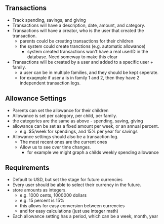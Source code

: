 ## Transactions
* Track spending, savings, and giving
* Transactions will have a description, date, amount, and category.
* Transactions will have a creator, who is the user that created the transaction.
    * parents could be creating transactions for their children
    * the system could create tranctions (e.g. automatic allowance)
        * system created transactions won't have a real userID in the database. Need someway to make this clear
* Transactions will be created by a user and added to a specific user + family.
    * a user can be in multiple families, and they should be kept seperate. 
    * for exaqmple if user a is in family 1 and 2, then they have 2 independent transaction logs.


## Allowance Settings
* Parents can set the allowance for their children
* Allowance is set per category, per child, per family.
* the categories are the same as above - spending, saving, giving
* allowance can be set as a fixed amount per week, or an annual percent.
    * e.g. $5/week for spendings, and 15% per year for savings
* Allowance settings should also be a transaction log. 
    * The most recent ones are the current ones
    * Allow us to see over time changes.
        * for example we might graph a childs weekly spending allowance 

## Requirements
* Default to USD, but set the stage for future currencies
* Every user should be able to select their currency in the future.
* store amounts as integers.
    * e.g. 1000 cents, 1000000 dollars
    * e.g. 15 percent is 15%
    * this allows for easy conversion between currencies
    * and for easy calculations (just use integer math)
* Each allowance setting has a period, which can be a week, month, year



